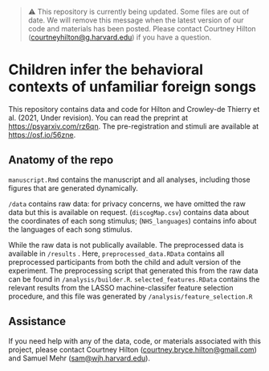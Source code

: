 > ⚠️ This repository is currently being updated. Some files are out of date. We will remove this message when the latest version of our code and materials has been posted. Please contact Courtney Hilton (courtneyhilton@g.harvard.edu) if you have a question.
 
# Children infer the behavioral contexts of unfamiliar foreign songs

This repository contains data and code for Hilton and Crowley-de Thierry et al. (2021, Under revision). You can read the preprint at https://psyarxiv.com/rz6qn. The pre-registration and stimuli are available at https://osf.io/56zne.

## Anatomy of the repo
`manuscript.Rmd` contains the manuscript and all analyses, including those figures that are generated dynamically.

`/data` contains raw data: for privacy concerns, we have omitted the raw data but this is available on request. (`discogMap.csv`) contains data about the coordinates of each song stimulus;  (`NHS_languages`) contains info about the languages of each song stimulus.  

While the raw data is not publically available. The preprocessed data is available in `/results` . Here, `preprocessed_data.RData` contains all preprocessed participants from both the child and adult version of the experiment. The preprocessing script that generated this from the raw data can be found in `/analysis/builder.R`. `selected_features.RData` contains the relevant results from the LASSO machine-classifer feature selection procedure, and this file was generated by `/analysis/feature_selection.R`

## Assistance

If you need help with any of the data, code, or materials associated with this project, please contact Courtney Hilton (courtney.bryce.hilton@gmail.com) and Samuel Mehr (sam@wjh.harvard.edu).

